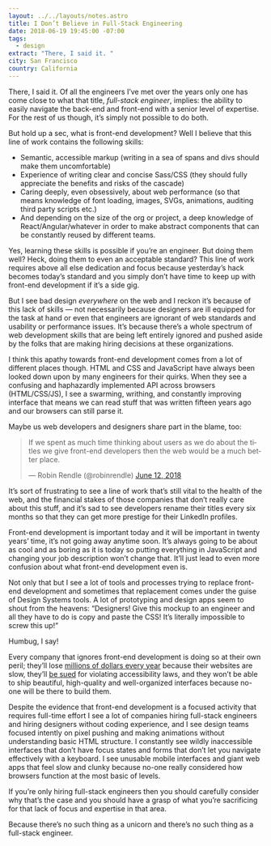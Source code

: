 ```yaml
---
layout: ../../layouts/notes.astro
title: I Don’t Believe in Full-Stack Engineering
date: 2018-06-19 19:45:00 -07:00
tags:
  - design
extract: "There, I said it. "
city: San Francisco
country: California
---
```


There, I said it. Of all the engineers I’ve met over the years only one has come close to what that title, _full-stack engineer_, implies: the ability to easily navigate the back-end and front-end with a senior level of expertise. For the rest of us though, it’s simply not possible to do both.

But hold up a sec, what is front-end development? Well I believe that this line of work contains the following skills:

- Semantic, accessible markup (writing in a sea of spans and divs should make them uncomfortable)
- Experience of writing clear and concise Sass/CSS (they should fully appreciate the benefits and risks of the cascade)
- Caring deeply, even obsessively, about web performance (so that means knowledge of font loading, images, SVGs, animations, auditing third party scripts etc.)
- And depending on the size of the org or project, a deep knowledge of React/Angular/whatever in order to make abstract components that can be constantly reused by different teams.

Yes, learning these skills is possible if you’re an engineer. But doing them well? Heck, doing them to even an acceptable standard? This line of work requires above all else dedication and focus because yesterday’s hack becomes today’s standard and you simply don’t have time to keep up with front-end development if it’s a side gig.

But I see bad design _everywhere_ on the web and I reckon it’s because of this lack of skills — not necessarily because designers are ill equipped for the task at hand or even that engineers are ignorant of web standards and usability or performance issues. It’s because there’s a whole spectrum of web development skills that are being left entirely ignored and pushed aside by the folks that are making hiring decisions at these organizations.

I think this apathy towards front-end development comes from a lot of different places though. HTML and CSS and JavaScript have always been looked down upon by many engineers for their quirks. When they see a confusing and haphazardly implemented API across browsers (HTML/CSS/JS), I see a swarming, writhing, and constantly improving interface that means we can read stuff that was written fifteen years ago and our browsers can still parse it.

Maybe us web developers and designers share part in the blame, too:

<div class="cell-b20">
<blockquote class="twitter-tweet" data-lang="en"><p lang="en" dir="ltr">If we spent as much time thinking about users as we do about the titles we give front-end developers then the web would be a much better place.</p>&mdash; Robin Rendle (@robinrendle) <a href="https://twitter.com/robinrendle/status/1006561797145440256?ref_src=twsrc%5Etfw">June 12, 2018</a></blockquote>
</div>

It’s sort of frustrating to see a line of work that’s still vital to the health of the web, and the financial stakes of those companies that don’t really care about this stuff, and it’s sad to see developers rename their titles every six months so that they can get more prestige for their LinkedIn profiles.

Front-end development is important today and it will be important in twenty years’ time, it’s not going away anytime soon. It’s always going to be about as cool and as boring as it is today so putting everything in JavaScript and changing your job description won’t change that. It’ll just lead to even more confusion about what front-end development even is.

Not only that but I see a lot of tools and processes trying to replace front-end development and sometimes that replacement comes under the guise of Design Systems tools. A lot of prototyping and design apps seem to shout from the heavens: “Designers! Give this mockup to an engineer and all they have to do is copy and paste the CSS! It’s literally impossible to screw this up!”

Humbug, I say!

Every company that ignores front-end development is doing so at their own peril; they’ll lose [millions of dollars every year](https://wpostats.com/) because their websites are slow, they’ll [be sued](https://www.wsj.com/articles/companies-face-lawsuits-over-website-accessibility-for-blind-users-1478005201) for violating accessibility laws, and they won’t be able to ship beautiful, high-quality and well-organized interfaces because no-one will be there to build them.

Despite the evidence that front-end development is a focused activity that requires full-time effort I see a lot of companies hiring full-stack engineers and hiring designers without coding experience, and I see design teams focused intently on pixel pushing and making animations without understanding basic HTML structure. I constantly see wildly inaccessible interfaces that don’t have focus states and forms that don’t let you navigate effectively with a keyboard. I see unusable mobile interfaces and giant web apps that feel slow and clunky because no-one really considered how browsers function at the most basic of levels.

If you’re only hiring full-stack engineers then you should carefully consider why that’s the case and you should have a grasp of what you’re sacrificing for that lack of focus and expertise in that area.

Because there’s no such thing as a unicorn and there’s no such thing as a full-stack engineer.
